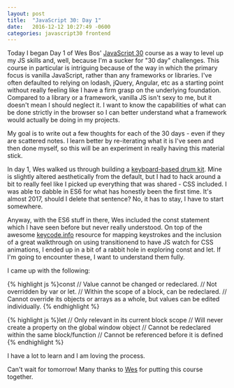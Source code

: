 ```yaml
---
layout: post
title:  "JavaScript 30: Day 1"
date:   2016-12-12 10:27:49 -0600
categories: javascript30 frontend
---
```

Today I began Day 1 of Wes Bos' [JavaScript 30](https://javascript30.com/) course as a way to level up my JS skills and, well, because I'm a sucker for "30 day" challenges. This course in particular is intriguing because of the way in which the primary focus is vanilla JavaScript, rather than any frameworks or libraries. I've often defaulted to relying on lodash, jQuery, Angular, etc as a starting point without really feeling like I have a firm grasp on the underlying foundation. Compared to a library or a framework, vanilla JS isn't sexy to me, but it doesn't mean I should neglect it. I want to know the capabilities of what can be done strictly in the browser so I can better understand what a framework would actually be doing in my projects. 

My goal is to write out a few thoughts for each of the 30 days - even if they are scattered notes. I learn better by re-iterating what it is I've seen and then done myself, so this will be an experiment in really having this material stick.

In day 1, Wes walked us through building a [keyboard-based drum kit](http://codepen.io/tenebroso/pen/YpOMLK?editors=0100). Mine is slightly altered aesthetically from the default, but I had to hack around a bit to really feel like I picked up everything that was shared - CSS included. I was able to dabble in ES6 for what has honestly been the first time. It's almost 2017, should I delete that sentence? No, it has to stay, I have to start somewhere. 

Anyway, with the ES6 stuff in there, Wes included the const statement which I have seen before but never really understood. On top of the awesome [keycode.info](http://keycode.info) resource for mapping keystrokes and the inclusion of a great walkthrough on using transitionend to have JS watch for CSS animations, I ended up in a bit of a rabbit hole in exploring const and let. If I'm going to encounter these, I want to understand them fully.

I came up with the following:

{% highlight js %}const
// Value cannot be changed or redeclared.
// Not overridden by var or let.
// Within the scope of a block, can be redeclared. 
// Cannot override its objects or arrays as a whole, but values can be edited individually.
{% endhighlight %}

{% highlight js %}let
// Only relevant in its current block scope
// Will never create a property on the global window object
// Cannot be redeclared within the same block/function
// Cannot be referenced before it is defined
{% endhighlight %}

I have a lot to learn and I am loving the process. 

Can't wait for tomorrow! Many thanks to [Wes](http://wesbos.com/) for putting this course together.